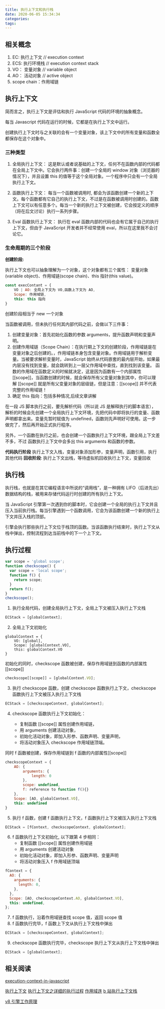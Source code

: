 ```yaml
---
title: 执行上下文和执行栈
date: 2020-06-05 15:34:34
categories:
tags:
---
```


<!-- JavaScript 运行三部曲

1. 语法分析
2. 预解析
3. 解释执行 -->

## 相关概念

1. EC: 执行上下文 // execution context
2. ECS: 执行环境栈 // execution context stack
3. VO： 变量对象 // variable object
4. AO： 活动对象 // active object
5. scope chain：作用域链

## 执行上下文

简而言之，执行上下文是评估和执行 JavaScript 代码的环境的抽象概念。

每当 Javascript 代码在运行的时候，它都是在执行上下文中运行。

创建执行上下文时与之关联的会有一个变量对象，该上下文中的所有变量和函数全都保存在这个对象中。

### 三种类型

1. 全局执行上下文： 这是默认或者说基础的上下文，任何不在函数内部的代码都在全局上下文中。它会执行两件事：创建一个全局的 window 对象（浏览器的情况下），并且设置 this 的值等于这个全局对象。一个程序中只会有一个全局执行上下文。

2. 函数执行上下文： 每当一个函数被调用时, 都会为该函数创建一个新的上下文。每个函数都有它自己的执行上下文，不过是在函数被调用时创建的。函数上下文可以有任意多个。每当一个新的执行上下文被创建，它会按定义的顺序（将在后文讨论）执行一系列步骤。

3. Eval 函数执行上下文： 执行在 eval 函数内部的代码也会有它属于自己的执行上下文，但由于 JavaScript 开发者并不经常使用 eval，所以在这里我不会讨论它。

<!-- 不同执行上下文变量对象略有不同：

全局上下文中的变量对象就是全局对象，允许通过变量对象的属性名来间接访问。
函数上下文中用活动对象来表示变量对象，通过函数的 arguments 属性初始化。 -->

### 生命周期的三个阶段

**创建阶段:**

执行上下文也可以抽象理解为一个对象，这个对象都有三个属性：
变量对象(variable object)、作用域链(scope chain)、this 指针(this value)。

```javascript
const execContant = {
    VO | AO: 全局上下文为 VO,函数上下文为 AO,
    Scope: 作用域链,
    this: this 指向
}
```

创建阶段相当于 new 一个对象

当函数被调用，但未执行任何其内部代码之前，会做以下三件事：

1. 创建变量对象：首先初始化函数的参数 arguments，提升函数声明和变量声明。
2. 创建作用域链（Scope Chain）：在执行期上下文的创建阶段，作用域链是在变量对象之后创建的。，作用域链本身包含变量对象。作用域链用于解析变量。当被要求解析变量时，JavaScript 始终从代码嵌套的最内层开始，如果最内层没有找到变量，就会跳转到上一层父作用域中查找，直到找到该变量。
   函数的作用域在函数定义的时候就决定，这是因为函数有一个内部属性 [[scope]]，当函数创建的时候，就会保存所有父变量对象到其中，你可以理解 [[scope]] 就是所有父变量对象的层级链，但是注意：[[scope]] 并不代表完整的作用域链！
3. 确定 this 指向：包括多种情况,后续文章讲解

在一段 JS 脚本执行之前，要先解析代码（所以说 JS 是解释执行的脚本语言），解析的时候会先创建一个全局执行上下文环境，先把代码中即将执行的变量、函数声明都拿出来。变量先暂时赋值为 undefined，函数则先声明好可使用。这一步做完了，然后再开始正式执行程序。

另外，一个函数在执行之前，也会创建一个函数执行上下文环境，跟全局上下文差不多，不过 函数执行上下文中会多出 this arguments 和函数的参数。

**代码执行阶段** 执行上下文入栈，变量对象添加形参，变量声明，函数引用，执行其他代码
**回收阶段**: 执行上下文出栈，等待虚拟机回收执行上下文，变量回收

## 执行栈

执行栈，也就是在其它编程语言中所说的“调用栈”，是一种拥有 LIFO（后进先出）数据结构的栈，被用来存储代码运行时创建的所有执行上下文。

当 JavaScript 引擎第一次遇到你的脚本时，它会创建一个全局的执行上下文并且压入当前执行栈。每当引擎遇到一个函数调用，它会为该函数创建一个新的执行上下文并压入栈的顶部。

引擎会执行那些执行上下文位于栈顶的函数。当该函数执行结束时，执行上下文从栈中弹出，控制流程到达当前栈中的下一个上下文。

## 执行过程

```javascript
var scope = 'global scope';
function checkscope() {
  var scope = 'local scope';
  function f() {
    return scope;
  }
  return f();
}
checkscope();
```

1. 执行全局代码，创建全局执行上下文，全局上下文被压入执行上下文栈

```javascript
ECStack = [globalContext];
```

2. 全局上下文初始化

```
globalContext = {
    VO: [global],
    Scope: [globalContext.VO],
    this: globalContext.VO
}
```

初始化的同时，checkscope 函数被创建，保存作用域链到函数的内部属性[[scope]]

```javascript
checkscope[[scope]] = [globalContext.VO];
```

3. 执行 checkscope 函数，创建 checkscope 函数执行上下文，checkscope 函数执行上下文被压入执行上下文栈

```javascript
ECStack = [checkscopeContext, globalContext];
```

4. checkscope 函数执行上下文初始化：

   - 复制函数 [[scope]] 属性创建作用域链，
   - 用 arguments 创建活动对象，
   - 初始化活动对象，即加入形参、函数声明、变量声明，
   - 将活动对象压入 checkscope 作用域链顶端。

同时 f 函数被创建，保存作用域链到 f 函数的内部属性[[scope]]

```javascript
checkscopeContext = {
    AO: {
        arguments: {
            length: 0
        },
        scope: undefined,
        f: reference to function f(){}
    },
    Scope: [AO, globalContext.VO],
    this: undefined
}
```

5. 执行 f 函数，创建 f 函数执行上下文，f 函数执行上下文被压入执行上下文栈

```javascript
ECStack = [fContext, checkscopeContext, globalContext];
```

6. f 函数执行上下文初始化, 以下跟第 4 步相同：
   - 复制函数 [[scope]] 属性创建作用域链
   - 用 arguments 创建活动对象
   - 初始化活动对象，即加入形参、函数声明、变量声明
   - 将活动对象压入 f 作用域链顶端

```javascript
fContext = {
  AO: {
    arguments: {
      length: 0,
    },
  },
  Scope: [AO, checkscopeContext.AO, globalContext.VO],
  this: undefined,
};
```

7. f 函数执行，沿着作用域链查找 scope 值，返回 scope 值
8. f 函数执行完毕，f 函数上下文从执行上下文栈中弹出

```javascript
ECStack = [checkscopeContext, globalContext];
```

9. checkscope 函数执行完毕，checkscope 执行上下文从执行上下文栈中弹出

```javascript
ECStack = [globalContext];
```

## 相关阅读

[execution-context-in-javascript](https://medium.com/@happymishra66/execution-context-in-javascript-319dd72e8e2c)

[执行上下文](https://juejin.im/post/5ba32171f265da0ab719a6d7)
[执行上下文之详细的执行过程](https://github.com/mqyqingfeng/Blog/issues/8)
[作用域连](https://github.com/mqyqingfeng/Blog/issues/6)
[b 站执行上下文栈](https://www.bilibili.com/video/BV1Mz4y1Q79G?p=24)

<!-- [预编译](https://segmentfault.com/a/1190000018001871) -->
<!-- [执行上下文](https://juejin.im/post/5a9e5b9ef265da239235dc9f) -->

[v8 引擎工作原理](https://segmentfault.com/a/1190000021297142)
